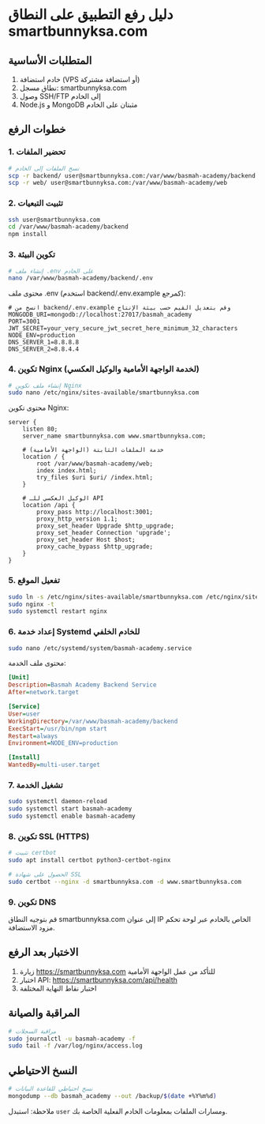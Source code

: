 # دليل رفع التطبيق على النطاق smartbunnyksa.com

## المتطلبات الأساسية
1. خادم استضافة (VPS أو استضافة مشتركة)
2. نطاق مسجل: smartbunnyksa.com
3. وصول SSH/FTP إلى الخادم
4. Node.js و MongoDB مثبتان على الخادم

## خطوات الرفع

### 1. تحضير الملفات
```bash
# نسخ الملفات إلى الخادم
scp -r backend/ user@smartbunnyksa.com:/var/www/basmah-academy/backend
scp -r web/ user@smartbunnyksa.com:/var/www/basmah-academy/web
```

### 2. تثبيت التبعيات
```bash
ssh user@smartbunnyksa.com
cd /var/www/basmah-academy/backend
npm install
```

### 3. تكوين البيئة
```bash
# إنشاء ملف .env على الخادم
nano /var/www/basmah-academy/backend/.env
```

محتوى ملف .env (استخدم backend/.env.example كمرجع):
```
# انسخ من backend/.env.example وقم بتعديل القيم حسب بيئة الإنتاج
MONGODB_URI=mongodb://localhost:27017/basmah_academy
PORT=3001
JWT_SECRET=your_very_secure_jwt_secret_here_minimum_32_characters
NODE_ENV=production
DNS_SERVER_1=8.8.8.8
DNS_SERVER_2=8.8.4.4
```

### 4. تكوين Nginx (لخدمة الواجهة الأمامية والوكيل العكسي)
```bash
# إنشاء ملف تكوين Nginx
sudo nano /etc/nginx/sites-available/smartbunnyksa.com
```

محتوى تكوين Nginx:
```nginx
server {
    listen 80;
    server_name smartbunnyksa.com www.smartbunnyksa.com;

    # خدمة الملفات الثابتة (الواجهة الأمامية)
    location / {
        root /var/www/basmah-academy/web;
        index index.html;
        try_files $uri $uri/ /index.html;
    }

    # الوكيل العكسي للـ API
    location /api {
        proxy_pass http://localhost:3001;
        proxy_http_version 1.1;
        proxy_set_header Upgrade $http_upgrade;
        proxy_set_header Connection 'upgrade';
        proxy_set_header Host $host;
        proxy_cache_bypass $http_upgrade;
    }
}
```

### 5. تفعيل الموقع
```bash
sudo ln -s /etc/nginx/sites-available/smartbunnyksa.com /etc/nginx/sites-enabled/
sudo nginx -t
sudo systemctl restart nginx
```

### 6. إعداد خدمة Systemd للخادم الخلفي
```bash
sudo nano /etc/systemd/system/basmah-academy.service
```

محتوى ملف الخدمة:
```ini
[Unit]
Description=Basmah Academy Backend Service
After=network.target

[Service]
User=user
WorkingDirectory=/var/www/basmah-academy/backend
ExecStart=/usr/bin/npm start
Restart=always
Environment=NODE_ENV=production

[Install]
WantedBy=multi-user.target
```

### 7. تشغيل الخدمة
```bash
sudo systemctl daemon-reload
sudo systemctl start basmah-academy
sudo systemctl enable basmah-academy
```

### 8. تكوين SSL (HTTPS)
```bash
# تثبيت certbot
sudo apt install certbot python3-certbot-nginx

# الحصول على شهادة SSL
sudo certbot --nginx -d smartbunnyksa.com -d www.smartbunnyksa.com
```

### 9. تكوين DNS
قم بتوجيه النطاق smartbunnyksa.com إلى عنوان IP الخاص بالخادم عبر لوحة تحكم مزود الاستضافة.

## الاختبار بعد الرفع
1. زيارة https://smartbunnyksa.com للتأكد من عمل الواجهة الأمامية
2. اختبار API: https://smartbunnyksa.com/api/health
3. اختبار نقاط النهاية المختلفة

## المراقبة والصيانة
```bash
# مراقبة السجلات
sudo journalctl -u basmah-academy -f
sudo tail -f /var/log/nginx/access.log
```

## النسخ الاحتياطي
```bash
# نسخ احتياطي للقاعدة البيانات
mongodump --db basmah_academy --out /backup/$(date +%Y%m%d)
```

ملاحظة: استبدل `user` ومسارات الملفات بمعلومات الخادم الفعلية الخاصة بك.
